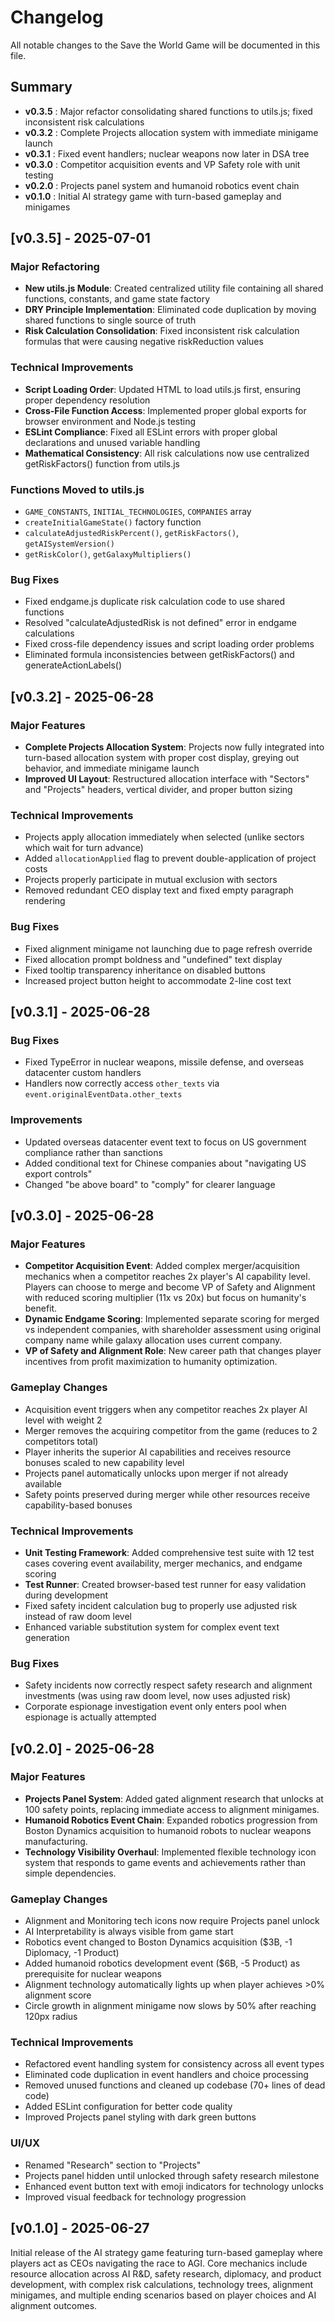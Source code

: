 # Changelog

All notable changes to the Save the World Game will be documented in this file.

## Summary

- **v0.3.5** : Major refactor consolidating shared functions to utils.js; fixed inconsistent risk calculations
- **v0.3.2** : Complete Projects allocation system with immediate minigame launch
- **v0.3.1** : Fixed event handlers; nuclear weapons now later in DSA tree
- **v0.3.0** : Competitor acquisition events and VP Safety role with unit testing
- **v0.2.0** : Projects panel system and humanoid robotics event chain  
- **v0.1.0** : Initial AI strategy game with turn-based gameplay and minigames

## [v0.3.5] - 2025-07-01

### Major Refactoring
- **New utils.js Module**: Created centralized utility file containing all shared functions, constants, and game state factory
- **DRY Principle Implementation**: Eliminated code duplication by moving shared functions to single source of truth
- **Risk Calculation Consolidation**: Fixed inconsistent risk calculation formulas that were causing negative riskReduction values

### Technical Improvements
- **Script Loading Order**: Updated HTML to load utils.js first, ensuring proper dependency resolution
- **Cross-File Function Access**: Implemented proper global exports for browser environment and Node.js testing
- **ESLint Compliance**: Fixed all ESLint errors with proper global declarations and unused variable handling
- **Mathematical Consistency**: All risk calculations now use centralized getRiskFactors() function from utils.js

### Functions Moved to utils.js
- `GAME_CONSTANTS`, `INITIAL_TECHNOLOGIES`, `COMPANIES` array
- `createInitialGameState()` factory function
- `calculateAdjustedRiskPercent()`, `getRiskFactors()`, `getAISystemVersion()`
- `getRiskColor()`, `getGalaxyMultipliers()`

### Bug Fixes
- Fixed endgame.js duplicate risk calculation code to use shared functions
- Resolved "calculateAdjustedRisk is not defined" error in endgame calculations
- Fixed cross-file dependency issues and script loading order problems
- Eliminated formula inconsistencies between getRiskFactors() and generateActionLabels()

## [v0.3.2] - 2025-06-28

### Major Features
- **Complete Projects Allocation System**: Projects now fully integrated into turn-based allocation system with proper cost display, greying out behavior, and immediate minigame launch
- **Improved UI Layout**: Restructured allocation interface with "Sectors" and "Projects" headers, vertical divider, and proper button sizing

### Technical Improvements
- Projects apply allocation immediately when selected (unlike sectors which wait for turn advance)
- Added `allocationApplied` flag to prevent double-application of project costs
- Projects properly participate in mutual exclusion with sectors
- Removed redundant CEO display text and fixed empty paragraph rendering

### Bug Fixes
- Fixed alignment minigame not launching due to page refresh override
- Fixed allocation prompt boldness and "undefined" text display
- Fixed tooltip transparency inheritance on disabled buttons
- Increased project button height to accommodate 2-line cost text

## [v0.3.1] - 2025-06-28

### Bug Fixes
- Fixed TypeError in nuclear weapons, missile defense, and overseas datacenter custom handlers
- Handlers now correctly access `other_texts` via `event.originalEventData.other_texts`

### Improvements  
- Updated overseas datacenter event text to focus on US government compliance rather than sanctions
- Added conditional text for Chinese companies about "navigating US export controls"
- Changed "be above board" to "comply" for clearer language

## [v0.3.0] - 2025-06-28

### Major Features
- **Competitor Acquisition Event**: Added complex merger/acquisition mechanics when a competitor reaches 2x player's AI capability level. Players can choose to merge and become VP of Safety and Alignment with reduced scoring multiplier (11x vs 20x) but focus on humanity's benefit.
- **Dynamic Endgame Scoring**: Implemented separate scoring for merged vs independent companies, with shareholder assessment using original company name while galaxy allocation uses current company.
- **VP of Safety and Alignment Role**: New career path that changes player incentives from profit maximization to humanity optimization.

### Gameplay Changes
- Acquisition event triggers when any competitor reaches 2x player AI level with weight 2
- Merger removes the acquiring competitor from the game (reduces to 2 competitors total)
- Player inherits the superior AI capabilities and receives resource bonuses scaled to new capability level
- Projects panel automatically unlocks upon merger if not already available
- Safety points preserved during merger while other resources receive capability-based bonuses

### Technical Improvements
- **Unit Testing Framework**: Added comprehensive test suite with 12 test cases covering event availability, merger mechanics, and endgame scoring
- **Test Runner**: Created browser-based test runner for easy validation during development
- Fixed safety incident calculation bug to properly use adjusted risk instead of raw doom level
- Enhanced variable substitution system for complex event text generation

### Bug Fixes
- Safety incidents now correctly respect safety research and alignment investments (was using raw doom level, now uses adjusted risk)
- Corporate espionage investigation event only enters pool when espionage is actually attempted

## [v0.2.0] - 2025-06-28

### Major Features
- **Projects Panel System**: Added gated alignment research that unlocks at 100 safety points, replacing immediate access to alignment minigames.
- **Humanoid Robotics Event Chain**: Expanded robotics progression from Boston Dynamics acquisition to humanoid robots to nuclear weapons manufacturing.
- **Technology Visibility Overhaul**: Implemented flexible technology icon system that responds to game events and achievements rather than simple dependencies.

### Gameplay Changes
- Alignment and Monitoring tech icons now require Projects panel unlock
- AI Interpretability is always visible from game start
- Robotics event changed to Boston Dynamics acquisition ($3B, -1 Diplomacy, -1 Product)
- Added humanoid robotics development event ($6B, -5 Product) as prerequisite for nuclear weapons
- Alignment technology automatically lights up when player achieves >0% alignment score
- Circle growth in alignment minigame now slows by 50% after reaching 120px radius

### Technical Improvements
- Refactored event handling system for consistency across all event types
- Eliminated code duplication in event handlers and choice processing
- Removed unused functions and cleaned up codebase (70+ lines of dead code)
- Added ESLint configuration for better code quality
- Improved Projects panel styling with dark green buttons

### UI/UX
- Renamed "Research" section to "Projects" 
- Projects panel hidden until unlocked through safety research milestone
- Enhanced event button text with emoji indicators for technology unlocks
- Improved visual feedback for technology progression

## [v0.1.0] - 2025-06-27

Initial release of the AI strategy game featuring turn-based gameplay where players act as CEOs navigating the race to AGI. Core mechanics include resource allocation across AI R&D, safety research, diplomacy, and product development, with complex risk calculations, technology trees, alignment minigames, and multiple ending scenarios based on player choices and AI alignment outcomes.